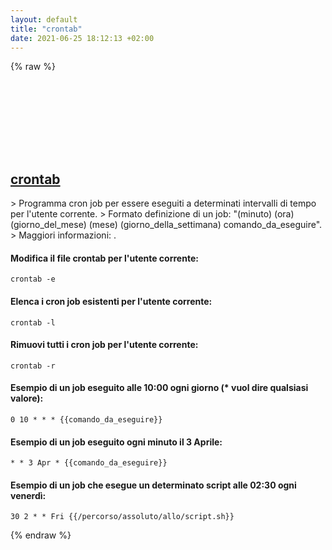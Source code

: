 ```yaml
---
layout: default
title: "crontab"
date: 2021-06-25 18:12:13 +02:00
---
```

{% raw %}
<h2 id="crontab">
  <a href="/it/common/crontab.html">crontab</a> <a href="#crontab"><svg class="icon">
    <use href="/assets/images/unicode_sprite.svg#link" />
  </svg></a>
</h2>
> Programma cron job per essere eseguiti a determinati intervalli di tempo per l'utente corrente.
> Formato definizione di un job: "(minuto) (ora) (giorno_del_mese) (mese) (giorno_della_settimana) comando_da_eseguire".
> Maggiori informazioni: <https://manned.org/crontab>.

#### Modifica il file crontab per l'utente corrente:
```shell
crontab -e
```
#### Elenca i cron job esistenti per l'utente corrente:
```shell
crontab -l
```
#### Rimuovi tutti i cron job per l'utente corrente:
```shell
crontab -r
```
#### Esempio di un job eseguito alle 10:00 ogni giorno (* vuol dire qualsiasi valore):
```shell
0 10 * * * {{comando_da_eseguire}}
```
#### Esempio di un job eseguito ogni minuto il 3 Aprile:
```shell
* * 3 Apr * {{comando_da_eseguire}}
```
#### Esempio di un job che esegue un determinato script alle 02:30 ogni venerdì:
```shell
30 2 * * Fri {{/percorso/assoluto/allo/script.sh}}
```
{% endraw %}